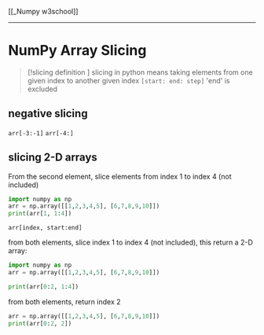 
[[_Numpy w3school]]

----
# NumPy Array Slicing
>[!slicing definition ]
>slicing in python means taking elements from one given index to another given index
`[start: end: step]`
'end' is excluded

## negative slicing
`arr[-3:-1]`
`arr[-4:]`


## slicing 2-D arrays
From the second element, slice elements from index 1 to index 4 (not included)
```python
import numpy as np
arr = np.array([[1,2,3,4,5], [6,7,8,9,10]])
print(arr[1, 1:4])
```

`arr[index, start:end]`

from both elements, slice index 1 to index 4 (not included), this return a 2-D array:
```python
import numpy as np
arr = np.array([[1,2,3,4,5], [6,7,8,9,10]])

print(arr[0:2, 1:4])
```

from both elements, return index 2
```python numpy as np
arr = np.array([[1,2,3,4,5], [6,7,8,9,10]])
print(arr[0:2, 2])
```


